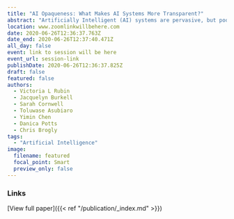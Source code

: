 ```yaml
---
title: "AI Opaqueness: What Makes AI Systems More Transparent?"
abstract: "Artificially Intelligent (AI) systems are pervasive, but poorly understood by their users and, at times, developers. It is often unclear how and why certain algorithms make choices, predictions, or conclusions. What does AI transparency mean? What explanations do AI system users desire? This panel discusses AI opaqueness with examples in applied context such as natural language processing, people categorization, judicial decision explanations, and system recommendations. We offer insights from interviews with AI system users about their perceptions and developers’ lessons learned. What steps should be taken towards AI transparency and accountability for its decisions?"
location: www.zoomlinkwillbehere.com
date: 2020-06-26T12:36:37.763Z
date_end: 2020-06-26T12:37:40.471Z
all_day: false
event: link to session will be here
event_url: session-link
publishDate: 2020-06-26T12:36:37.825Z
draft: false
featured: false
authors:
  - Victoria L Rubin
  - Jacquelyn Burkell
  - Sarah Cornwell
  - Toluwase Asubiaro
  - Yimin Chen
  - Danica Potts
  - Chris Brogly
tags:
  - "Artificial Intelligence"
image:
  filename: featured
  focal_point: Smart
  preview_only: false
---
```

### Links 
[View full paper]({{< ref "/publication/_index.md" >}})